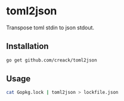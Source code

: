 # toml2json

Transpose toml stdin to json stdout.

## Installation

```bash
go get github.com/creack/toml2json
```

## Usage

```bash
cat Gopkg.lock | toml2json > lockfile.json
```
